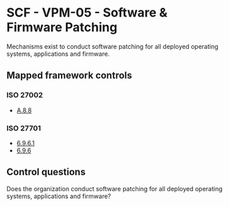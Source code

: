 # SCF - VPM-05 - Software & Firmware Patching
Mechanisms exist to conduct software patching for all deployed operating systems, applications and firmware.
## Mapped framework controls
### ISO 27002
- [A.8.8](../iso27002/a-8.md#a88)
  
### ISO 27701
- [6.9.6.1](../iso27701/6961.md)
- [6.9.6](../iso27701/696.md)
  
## Control questions
Does the organization conduct software patching for all deployed operating systems, applications and firmware?
  